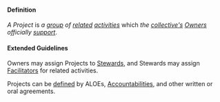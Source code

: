 #### Definition

*A Project* is *a [group](https://github.com/gcassel/Modular-Organizing-Terminology/blob/master/terms/group.md) of [related](https://github.com/gcassel/Modular-Organizing-Terminology/blob/master/terms/relate.md) [activities](https://github.com/gcassel/Modular-Organizing-Terminology/blob/master/terms/activity.md)* which *the [collective's](https://github.com/gcassel/Modular-Organizing-Terminology/blob/master/terms/collective.md) [Owners](https://github.com/gcassel/Modular-Organization-Terminology/blob/master/terms/owner.md) officially [support](https://github.com/gcassel/Modular-Organizing-Terminology/blob/master/terms/support.md)*.

#### Extended Guidelines

Owners may assign Projects to [Stewards](https://github.com/gcassel/Modular-Organization-Terminology/blob/master/terms/steward.md), and Stewards may assign [Facilitators](https://github.com/gcassel/Modular-Organization-Terminology/blob/master/terms/facilitator.md) for related activities.

Projects can be [defined](https://github.com/gcassel/Modular-Organizing-Terminology/blob/master/terms/define.md) by ALOEs, [Accountabilities](https://github.com/gcassel/Modular-Organization-Terminology/blob/master/terms/accountability.md), and other written or oral agreements. 
